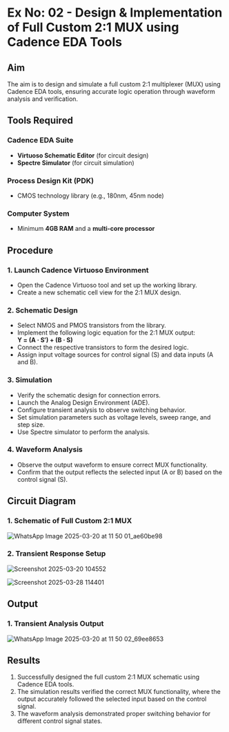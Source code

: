 # Ex No: 02 - Design & Implementation of Full Custom 2:1 MUX using Cadence EDA Tools

## Aim

The aim is to design and simulate a full custom 2:1 multiplexer (MUX) using Cadence EDA tools, ensuring accurate logic operation through waveform analysis and verification.

## Tools Required

### Cadence EDA Suite
- **Virtuoso Schematic Editor** (for circuit design)
- **Spectre Simulator** (for circuit simulation)

### Process Design Kit (PDK)
- CMOS technology library (e.g., 180nm, 45nm node)

### Computer System
- Minimum **4GB RAM** and a **multi-core processor**

## Procedure

### 1. Launch Cadence Virtuoso Environment
- Open the Cadence Virtuoso tool and set up the working library.
- Create a new schematic cell view for the 2:1 MUX design.

### 2. Schematic Design
- Select NMOS and PMOS transistors from the library.
- Implement the following logic equation for the 2:1 MUX output:  
  **Y = (A · S′) + (B · S)**
- Connect the respective transistors to form the desired logic.
- Assign input voltage sources for control signal (S) and data inputs (A and B).

### 3. Simulation
- Verify the schematic design for connection errors.
- Launch the Analog Design Environment (ADE).
- Configure transient analysis to observe switching behavior.
- Set simulation parameters such as voltage levels, sweep range, and step size.
- Use Spectre simulator to perform the analysis.

### 4. Waveform Analysis
- Observe the output waveform to ensure correct MUX functionality.
- Confirm that the output reflects the selected input (A or B) based on the control signal (S).

## Circuit Diagram

### 1. Schematic of Full Custom 2:1 MUX
![WhatsApp Image 2025-03-20 at 11 50 01_ae60be98](https://github.com/user-attachments/assets/a7d2a1d1-6454-4c69-9570-e293535b34b1)


### 2. Transient Response Setup

![Screenshot 2025-03-20 104552](https://github.com/user-attachments/assets/1ea3f532-313a-4132-bc69-0e3f39930b62)


![Screenshot 2025-03-28 114401](https://github.com/user-attachments/assets/9f24013b-e593-4a09-aa32-03a37a6d76bf)


## Output

### 1. Transient Analysis Output
![WhatsApp Image 2025-03-20 at 11 50 02_69ee8653](https://github.com/user-attachments/assets/23dfd8b3-bd67-410c-a027-39642a9db6d2)


## Results
1. Successfully designed the full custom 2:1 MUX schematic using Cadence EDA tools.
2. The simulation results verified the correct MUX functionality, where the output accurately followed the selected input based on the control signal.
3. The waveform analysis demonstrated proper switching behavior for different control signal states.
